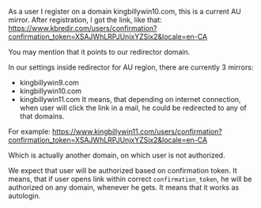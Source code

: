 As a user I register on a domain kingbillywin10.com, this is a current AU mirror.
After registration, I got the link, like that:
https://www.kbredir.com/users/confirmation?confirmation_token=XSAJWhLRPJUnjxYZSix2&locale=en-CA

You may mention that it points to our redirector domain.

In our settings inside redirector for AU region, there are currently 3 mirrors:
- kingbillywin9.com
- kingbillywin10.com
- kingbillywin11.com
It means, that depending on internet connection, when user will click the link in a mail, he could be redirected to any of that domains.

For example: https://www.kingbillywin11.com/users/confirmation?confirmation_token=XSAJWhLRPJUnjxYZSix2&locale=en-CA

Which is actually another domain, on which user is not authorized.

We expect that user will be authorized based on confirmation token. It means, that if user opens link within correct `confirmation_token`, he will be authorized on any domain, whenever he gets. It means that it works as autologin.


